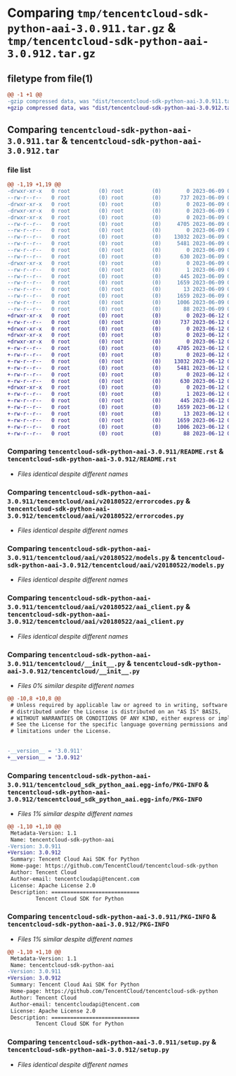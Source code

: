 # Comparing `tmp/tencentcloud-sdk-python-aai-3.0.911.tar.gz` & `tmp/tencentcloud-sdk-python-aai-3.0.912.tar.gz`

## filetype from file(1)

```diff
@@ -1 +1 @@
-gzip compressed data, was "dist/tencentcloud-sdk-python-aai-3.0.911.tar", last modified: Fri Jun  9 02:10:15 2023, max compression
+gzip compressed data, was "dist/tencentcloud-sdk-python-aai-3.0.912.tar", last modified: Mon Jun 12 02:54:54 2023, max compression
```

## Comparing `tencentcloud-sdk-python-aai-3.0.911.tar` & `tencentcloud-sdk-python-aai-3.0.912.tar`

### file list

```diff
@@ -1,19 +1,19 @@
-drwxr-xr-x   0 root         (0) root         (0)        0 2023-06-09 02:10:15.000000 tencentcloud-sdk-python-aai-3.0.911/
--rw-r--r--   0 root         (0) root         (0)      737 2023-06-09 02:10:15.000000 tencentcloud-sdk-python-aai-3.0.911/README.rst
-drwxr-xr-x   0 root         (0) root         (0)        0 2023-06-09 02:10:15.000000 tencentcloud-sdk-python-aai-3.0.911/tencentcloud/
-drwxr-xr-x   0 root         (0) root         (0)        0 2023-06-09 02:10:15.000000 tencentcloud-sdk-python-aai-3.0.911/tencentcloud/aai/
-drwxr-xr-x   0 root         (0) root         (0)        0 2023-06-09 02:10:15.000000 tencentcloud-sdk-python-aai-3.0.911/tencentcloud/aai/v20180522/
--rw-r--r--   0 root         (0) root         (0)     4705 2023-06-09 02:10:15.000000 tencentcloud-sdk-python-aai-3.0.911/tencentcloud/aai/v20180522/errorcodes.py
--rw-r--r--   0 root         (0) root         (0)        0 2023-06-09 02:10:15.000000 tencentcloud-sdk-python-aai-3.0.911/tencentcloud/aai/v20180522/__init__.py
--rw-r--r--   0 root         (0) root         (0)    13032 2023-06-09 02:10:15.000000 tencentcloud-sdk-python-aai-3.0.911/tencentcloud/aai/v20180522/models.py
--rw-r--r--   0 root         (0) root         (0)     5481 2023-06-09 02:10:15.000000 tencentcloud-sdk-python-aai-3.0.911/tencentcloud/aai/v20180522/aai_client.py
--rw-r--r--   0 root         (0) root         (0)        0 2023-06-09 02:10:15.000000 tencentcloud-sdk-python-aai-3.0.911/tencentcloud/aai/__init__.py
--rw-r--r--   0 root         (0) root         (0)      630 2023-06-09 02:10:15.000000 tencentcloud-sdk-python-aai-3.0.911/tencentcloud/__init__.py
-drwxr-xr-x   0 root         (0) root         (0)        0 2023-06-09 02:10:15.000000 tencentcloud-sdk-python-aai-3.0.911/tencentcloud_sdk_python_aai.egg-info/
--rw-r--r--   0 root         (0) root         (0)        1 2023-06-09 02:10:15.000000 tencentcloud-sdk-python-aai-3.0.911/tencentcloud_sdk_python_aai.egg-info/dependency_links.txt
--rw-r--r--   0 root         (0) root         (0)      445 2023-06-09 02:10:15.000000 tencentcloud-sdk-python-aai-3.0.911/tencentcloud_sdk_python_aai.egg-info/SOURCES.txt
--rw-r--r--   0 root         (0) root         (0)     1659 2023-06-09 02:10:15.000000 tencentcloud-sdk-python-aai-3.0.911/tencentcloud_sdk_python_aai.egg-info/PKG-INFO
--rw-r--r--   0 root         (0) root         (0)       13 2023-06-09 02:10:15.000000 tencentcloud-sdk-python-aai-3.0.911/tencentcloud_sdk_python_aai.egg-info/top_level.txt
--rw-r--r--   0 root         (0) root         (0)     1659 2023-06-09 02:10:15.000000 tencentcloud-sdk-python-aai-3.0.911/PKG-INFO
--rw-r--r--   0 root         (0) root         (0)     1006 2023-06-09 02:10:15.000000 tencentcloud-sdk-python-aai-3.0.911/setup.py
--rw-r--r--   0 root         (0) root         (0)       88 2023-06-09 02:10:15.000000 tencentcloud-sdk-python-aai-3.0.911/setup.cfg
+drwxr-xr-x   0 root         (0) root         (0)        0 2023-06-12 02:54:54.000000 tencentcloud-sdk-python-aai-3.0.912/
+-rw-r--r--   0 root         (0) root         (0)      737 2023-06-12 02:54:53.000000 tencentcloud-sdk-python-aai-3.0.912/README.rst
+drwxr-xr-x   0 root         (0) root         (0)        0 2023-06-12 02:54:54.000000 tencentcloud-sdk-python-aai-3.0.912/tencentcloud/
+drwxr-xr-x   0 root         (0) root         (0)        0 2023-06-12 02:54:54.000000 tencentcloud-sdk-python-aai-3.0.912/tencentcloud/aai/
+drwxr-xr-x   0 root         (0) root         (0)        0 2023-06-12 02:54:54.000000 tencentcloud-sdk-python-aai-3.0.912/tencentcloud/aai/v20180522/
+-rw-r--r--   0 root         (0) root         (0)     4705 2023-06-12 02:54:53.000000 tencentcloud-sdk-python-aai-3.0.912/tencentcloud/aai/v20180522/errorcodes.py
+-rw-r--r--   0 root         (0) root         (0)        0 2023-06-12 02:54:53.000000 tencentcloud-sdk-python-aai-3.0.912/tencentcloud/aai/v20180522/__init__.py
+-rw-r--r--   0 root         (0) root         (0)    13032 2023-06-12 02:54:53.000000 tencentcloud-sdk-python-aai-3.0.912/tencentcloud/aai/v20180522/models.py
+-rw-r--r--   0 root         (0) root         (0)     5481 2023-06-12 02:54:53.000000 tencentcloud-sdk-python-aai-3.0.912/tencentcloud/aai/v20180522/aai_client.py
+-rw-r--r--   0 root         (0) root         (0)        0 2023-06-12 02:54:53.000000 tencentcloud-sdk-python-aai-3.0.912/tencentcloud/aai/__init__.py
+-rw-r--r--   0 root         (0) root         (0)      630 2023-06-12 02:54:53.000000 tencentcloud-sdk-python-aai-3.0.912/tencentcloud/__init__.py
+drwxr-xr-x   0 root         (0) root         (0)        0 2023-06-12 02:54:54.000000 tencentcloud-sdk-python-aai-3.0.912/tencentcloud_sdk_python_aai.egg-info/
+-rw-r--r--   0 root         (0) root         (0)        1 2023-06-12 02:54:54.000000 tencentcloud-sdk-python-aai-3.0.912/tencentcloud_sdk_python_aai.egg-info/dependency_links.txt
+-rw-r--r--   0 root         (0) root         (0)      445 2023-06-12 02:54:54.000000 tencentcloud-sdk-python-aai-3.0.912/tencentcloud_sdk_python_aai.egg-info/SOURCES.txt
+-rw-r--r--   0 root         (0) root         (0)     1659 2023-06-12 02:54:54.000000 tencentcloud-sdk-python-aai-3.0.912/tencentcloud_sdk_python_aai.egg-info/PKG-INFO
+-rw-r--r--   0 root         (0) root         (0)       13 2023-06-12 02:54:54.000000 tencentcloud-sdk-python-aai-3.0.912/tencentcloud_sdk_python_aai.egg-info/top_level.txt
+-rw-r--r--   0 root         (0) root         (0)     1659 2023-06-12 02:54:54.000000 tencentcloud-sdk-python-aai-3.0.912/PKG-INFO
+-rw-r--r--   0 root         (0) root         (0)     1006 2023-06-12 02:54:53.000000 tencentcloud-sdk-python-aai-3.0.912/setup.py
+-rw-r--r--   0 root         (0) root         (0)       88 2023-06-12 02:54:54.000000 tencentcloud-sdk-python-aai-3.0.912/setup.cfg
```

### Comparing `tencentcloud-sdk-python-aai-3.0.911/README.rst` & `tencentcloud-sdk-python-aai-3.0.912/README.rst`

 * *Files identical despite different names*

### Comparing `tencentcloud-sdk-python-aai-3.0.911/tencentcloud/aai/v20180522/errorcodes.py` & `tencentcloud-sdk-python-aai-3.0.912/tencentcloud/aai/v20180522/errorcodes.py`

 * *Files identical despite different names*

### Comparing `tencentcloud-sdk-python-aai-3.0.911/tencentcloud/aai/v20180522/models.py` & `tencentcloud-sdk-python-aai-3.0.912/tencentcloud/aai/v20180522/models.py`

 * *Files identical despite different names*

### Comparing `tencentcloud-sdk-python-aai-3.0.911/tencentcloud/aai/v20180522/aai_client.py` & `tencentcloud-sdk-python-aai-3.0.912/tencentcloud/aai/v20180522/aai_client.py`

 * *Files identical despite different names*

### Comparing `tencentcloud-sdk-python-aai-3.0.911/tencentcloud/__init__.py` & `tencentcloud-sdk-python-aai-3.0.912/tencentcloud/__init__.py`

 * *Files 0% similar despite different names*

```diff
@@ -10,8 +10,8 @@
 # Unless required by applicable law or agreed to in writing, software
 # distributed under the License is distributed on an "AS IS" BASIS,
 # WITHOUT WARRANTIES OR CONDITIONS OF ANY KIND, either express or implied.
 # See the License for the specific language governing permissions and
 # limitations under the License.
 
 
-__version__ = '3.0.911'
+__version__ = '3.0.912'
```

### Comparing `tencentcloud-sdk-python-aai-3.0.911/tencentcloud_sdk_python_aai.egg-info/PKG-INFO` & `tencentcloud-sdk-python-aai-3.0.912/tencentcloud_sdk_python_aai.egg-info/PKG-INFO`

 * *Files 1% similar despite different names*

```diff
@@ -1,10 +1,10 @@
 Metadata-Version: 1.1
 Name: tencentcloud-sdk-python-aai
-Version: 3.0.911
+Version: 3.0.912
 Summary: Tencent Cloud Aai SDK for Python
 Home-page: https://github.com/TencentCloud/tencentcloud-sdk-python
 Author: Tencent Cloud
 Author-email: tencentcloudapi@tencent.com
 License: Apache License 2.0
 Description: ============================
         Tencent Cloud SDK for Python
```

### Comparing `tencentcloud-sdk-python-aai-3.0.911/PKG-INFO` & `tencentcloud-sdk-python-aai-3.0.912/PKG-INFO`

 * *Files 1% similar despite different names*

```diff
@@ -1,10 +1,10 @@
 Metadata-Version: 1.1
 Name: tencentcloud-sdk-python-aai
-Version: 3.0.911
+Version: 3.0.912
 Summary: Tencent Cloud Aai SDK for Python
 Home-page: https://github.com/TencentCloud/tencentcloud-sdk-python
 Author: Tencent Cloud
 Author-email: tencentcloudapi@tencent.com
 License: Apache License 2.0
 Description: ============================
         Tencent Cloud SDK for Python
```

### Comparing `tencentcloud-sdk-python-aai-3.0.911/setup.py` & `tencentcloud-sdk-python-aai-3.0.912/setup.py`

 * *Files identical despite different names*

